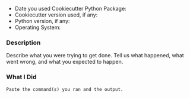 - Date you used Cookiecutter Python Package:
- Cookiecutter version used, if any:
- Python version, if any:
- Operating System:

### Description

Describe what you were trying to get done. Tell us what happened, what went
wrong, and what you expected to happen.

### What I Did

```
Paste the command(s) you ran and the output.
```
